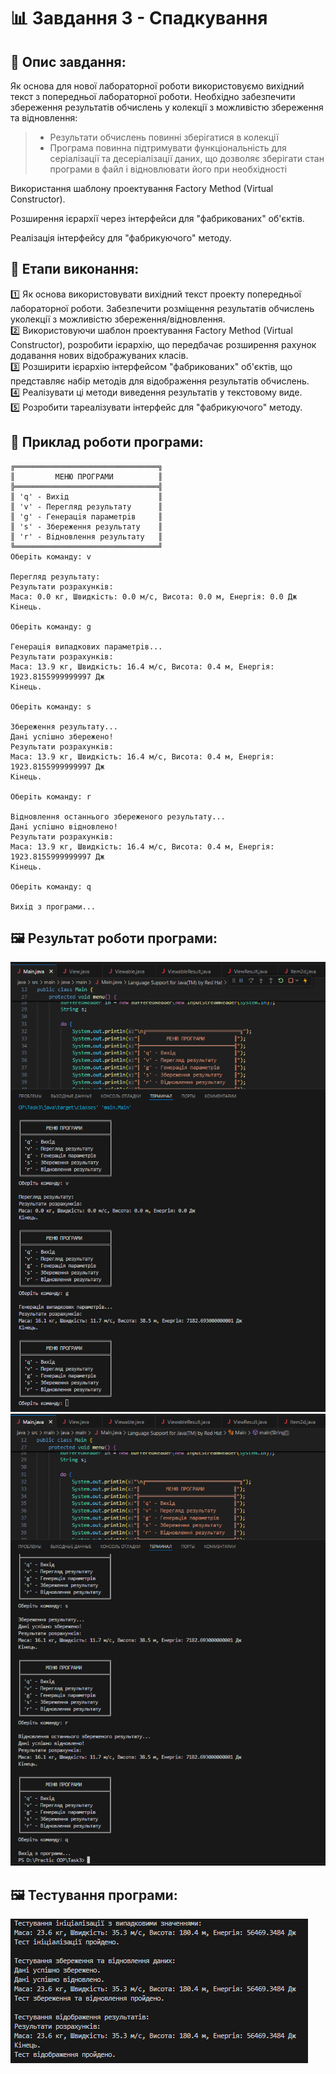 # 📊 Завдання 3 - Спадкування

## 📌 Опис завдання:
Як основа для нової лабораторної роботи використовуємо вихідний текст з попередньої лабораторної роботи. Необхідно забезпечити збереження результатів обчислень у колекції з можливістю збереження та відновлення:
>-  Результати обчислень повинні зберігатися в колекції 
>-  Програма повинна підтримувати функціональність для серіалізації та десеріалізації даних, що дозволяє зберігати стан програми в файл і відновлювати його при необхідності

Використання шаблону проектування Factory Method (Virtual Constructor).

Розширення ієрархії через інтерфейси для "фабрикованих" об'єктів.

Реалізація інтерфейсу для "фабрикуючого" методу.

## 📌 Етапи виконання:
1️⃣ Як основа використовувати вихідний текст проекту попередньої лабораторної роботи. Забезпечити розміщення результатів обчислень уколекції з можливістю збереження/відновлення.<br>
2️⃣ Використовуючи шаблон проектування Factory Method (Virtual Constructor), розробити ієрархію, що передбачає розширення рахунок додавання нових відображуваних класів.<br>
3️⃣ Розширити ієрархію інтерфейсом "фабрикованих" об'єктів, що представляє набір методів для відображення результатів обчислень.<br>
4️⃣ Реалізувати ці методи виведення результатів у текстовому виде.<br>
5️⃣ Розробити тареалізувати інтерфейс для "фабрикуючого" методу.

## 📌 Приклад роботи програми:
```
╔════════════════════════════════╗
║         МЕНЮ ПРОГРАМИ          ║
╠════════════════════════════════╣
║ 'q' - Вихiд                    ║
║ 'v' - Перегляд результату      ║
║ 'g' - Генерацiя параметрiв     ║
║ 's' - Збереження результату    ║
║ 'r' - Вiдновлення результату   ║
╚════════════════════════════════╝
Оберiть команду: v

Перегляд результату:
Результати розрахункiв:
Маса: 0.0 кг, Швидкiсть: 0.0 м/с, Висота: 0.0 м, Енергiя: 0.0 Дж
Кiнець.

Оберiть команду: g

Генерацiя випадкових параметрiв...
Результати розрахункiв:
Маса: 13.9 кг, Швидкiсть: 16.4 м/с, Висота: 0.4 м, Енергiя: 1923.8155999999997 Дж
Кiнець.

Оберiть команду: s

Збереження результату...
Данi успiшно збережено!
Результати розрахункiв:
Маса: 13.9 кг, Швидкiсть: 16.4 м/с, Висота: 0.4 м, Енергiя: 1923.8155999999997 Дж
Кiнець.

Оберiть команду: r

Вiдновлення останнього збереженого результату...
Данi успiшно вiдновлено!
Результати розрахункiв:
Маса: 13.9 кг, Швидкiсть: 16.4 м/с, Висота: 0.4 м, Енергiя: 1923.8155999999997 Дж
Кiнець.

Оберiть команду: q

Вихiд з програми...
```

## 🖼️ Результат роботи програми:
![Результат роботи програми](https://github.com/Diassont/OOP-practice/blob/Task-3-26.03.2025/java/src/image/Task3.png?raw=true)
![Результат роботи програми](https://github.com/Diassont/OOP-practice/blob/Task-3-26.03.2025/java/src/image/Task3.1.png?raw=true)

## 🖼️ Тестування програми:
![Результат тестування програми](https://github.com/Diassont/OOP-practice/blob/Task-3-26.03.2025/java/src/image/Test3.png?raw=true)
